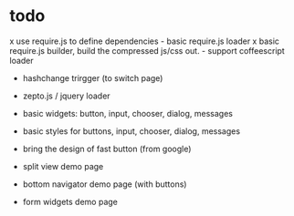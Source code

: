 todo
======

x use require.js to define dependencies
    - basic require.js loader
    x basic require.js builder, build the compressed js/css out.
    - support coffeescript loader

- hashchange trirgger (to switch page)

- zepto.js / jquery loader
- basic widgets: button, input, chooser, dialog, messages
- basic styles for buttons, input, chooser, dialog, messages
- bring the design of fast button (from google)

- split view demo page
- bottom navigator demo page (with buttons)
- form widgets demo page
